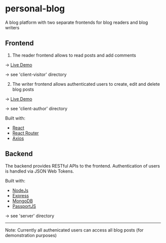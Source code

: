 # personal-blog

A blog platform with two separate frontends for blog readers and blog writers

## Frontend

1. The reader frontend allows to read posts and add comments

-> [Live Demo]()

-> see 'client-visitor' directory

2. The writer frontend allows authenticated users to create, edit and delete blog posts

-> [Live Demo]()

-> see 'client-author' directory

Built with:

- [React](https://reactjs.org/)
- [React Router](https://reactrouter.com/en/main)
- [Axios](https://axios-http.com/docs/intro)

## Backend

The backend provides RESTful APIs to the frontend. Authentication of users is handled via JSON Web Tokens.

Built with:

- [NodeJs](https://nodejs.org/en/)
- [Express](https://expressjs.com/)
- [MongoDB](https://www.mongodb.com/)
- [PassportJS](https://www.passportjs.org/)

-> see 'server' directory

---

Note: Currently all authenicated users can access all blog posts (for demonstration purposes)
